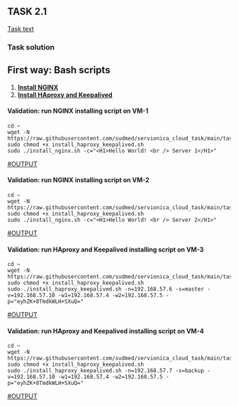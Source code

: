 ## TASK 2.1
[Task text](task_text_2.1.png)


### Task solution


## First way: Bash scripts
1. **[Install NGINX](install_nginx.sh)**
2. **[Install HAproxy and Keepalived](install_haproxy_keepalived.sh)**

#### Validation: run NGINX installing script on VM-1
```console
cd ~
wget -N https://raw.githubusercontent.com/sudmed/servionica_cloud_task/main/task_2.1/install_haproxy_keepalived.sh
sudo chmod +x install_haproxy_keepalived.sh
sudo ./install_nginx.sh -c="<H1>Hello World! <br /> Server 1</H1>"
```
[#OUTPUT](VM-1_output.txt)  


#### Validation: run NGINX installing script on VM-2
```console
cd ~
wget -N https://raw.githubusercontent.com/sudmed/servionica_cloud_task/main/task_2.1/install_haproxy_keepalived.sh
sudo chmod +x install_haproxy_keepalived.sh
sudo ./install_nginx.sh -c="<H1>Hello World! <br /> Server 2</H1>"
```
[#OUTPUT](VM-2_output.txt)  


#### Validation: run HAproxy and Keepalived installing script on VM-3
```console
cd ~
wget -N https://raw.githubusercontent.com/sudmed/servionica_cloud_task/main/task_2.1/install_haproxy_keepalived.sh
sudo chmod +x install_haproxy_keepalived.sh
sudo ./install_haproxy_keepalived.sh -n=192.168.57.6 -s=master -v=192.168.57.10 -w1=192.168.57.4 -w2=192.168.57.5 -p="eyhZK+8TmdkWLH+SXuQ="
```
[#OUTPUT](VM-3_output.txt)  


#### Validation: run HAproxy and Keepalived installing script on VM-4
```console
cd ~
wget -N https://raw.githubusercontent.com/sudmed/servionica_cloud_task/main/task_2.1/install_haproxy_keepalived.sh
sudo chmod +x install_haproxy_keepalived.sh
sudo ./install_haproxy_keepalived.sh -n=192.168.57.7 -s=backup -v=192.168.57.10 -w1=192.168.57.4 -w2=192.168.57.5 -p="eyhZK+8TmdkWLH+SXuQ="
```
[#OUTPUT](VM-4_output.txt)  
